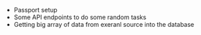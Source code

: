 - Passport setup
- Some API endpoints to do some random tasks
- Getting big array of data from exeranl source into the database
